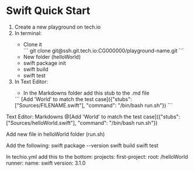 <h1>Swift Quick Start</h1>

<ol>
    <li>Create a new playground on tech.io</li>
    <li>In terminal:</li>
        <ul name = "ul">
            <li for = "ul">Clone it</li>
            ```
            git clone git@ssh.git.tech.io:CG000000/playground-name.git
            ```
            <li>New folder (helloWorld)</li>
            <li>swift package init</li>
            <li>swift build</li>
            <li>swift test</li>
        </ul>
    <li>In Text Editor:</li>
        <ul>
            <li>In the Markdowns folder add this stub to the .md file</li>
        </ul>
        ```
        [Add 'World' to match the test case]({"stubs": ["Sources/FILENAME.swift"], "command": "/bin/bash run.sh"})
        ```        
</ol>


Text Editor: Markdowns 
@[Add 'World' to match the test case]({"stubs": ["Sources/helloWorld.swift"], "command": "/bin/bash run.sh"})

Add new file in helloWorld folder (run.sh)

Add the following:
	swift package --version
	swift build
	swift test


In techio.yml add this to the bottom:
	projects:
  		first-project:
   	 		root: /helloWorld
    			runner:
      				name: swift
      				version: 3.1.0

